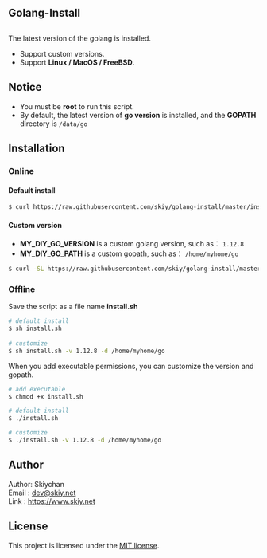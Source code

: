 Golang-Install
------
## 

The latest version of the golang is installed.   
- Support custom versions.   
- Support **Linux / MacOS / FreeBSD**.

## Notice
- You must be **root** to run this script.
- By default, the latest version of **go version** is installed, and the **GOPATH** directory is ```/data/go```

## Installation
### Online
#### Default install 
```sh
$ curl https://raw.githubusercontent.com/skiy/golang-install/master/install.sh | sh
```

#### Custom version   
- **MY_DIY_GO_VERSION** is a custom golang version, such as： ```1.12.8```
- **MY_DIY_GO_PATH** is a custom gopath, such as： ```/home/myhome/go```

```sh
$ curl -SL https://raw.githubusercontent.com/skiy/golang-install/master/install.sh | sh /dev/stdin -v MY_DIY_GO_VERSION -d MY_DIY_GO_PATH
```

### Offline
Save the script as a file name **install.sh**    

```sh
# default install
$ sh install.sh   
   
# customize  
$ sh install.sh -v 1.12.8 -d /home/myhome/go 
```
  
When you add executable permissions, you can customize the version and gopath.   
```sh
# add executable
$ chmod +x install.sh

# default install
$ ./install.sh

# customize 
$ ./install.sh -v 1.12.8 -d /home/myhome/go
```

## Author
Author: Skiychan   
Email : dev@skiy.net   
Link  : https://www.skiy.net 

## License

This project is licensed under the [MIT license](https://github.com/totoval/totoval/blob/master/LICENSE).
